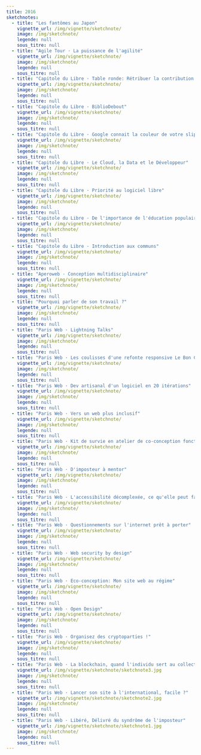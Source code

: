 ```yaml
---
title: 2016
sketchnotes:
  - title: "Les fantômes au Japon"
    vignette_url: /img/vignette/sketchnote/
    image: /img/sketchnote/
    legende: null
    sous_titre: null
  - title: "Agile Tour · La puissance de l'agilité"
    vignette_url: /img/vignette/sketchnote/
    image: /img/sketchnote/
    legende: null
    sous_titre: null
  - title: "Capitole du Libre · Table ronde: Rétribuer la contribution aux communs ?"
    vignette_url: /img/vignette/sketchnote/
    image: /img/sketchnote/
    legende: null
    sous_titre: null    
  - title: "Capitole du Libre · BiblioDebout"
    vignette_url: /img/vignette/sketchnote/
    image: /img/sketchnote/
    legende: null
    sous_titre: null
  - title: "Capitole du Libre · Google connait la couleur de votre slip"
    vignette_url: /img/vignette/sketchnote/
    image: /img/sketchnote/
    legende: null
    sous_titre: null
  - title: "Capitole du Libre · Le Cloud, la Data et le Développeur"
    vignette_url: /img/vignette/sketchnote/
    image: /img/sketchnote/
    legende: null
    sous_titre: null
  - title: "Capitole du Libre · Priorité au logiciel libre"
    vignette_url: /img/vignette/sketchnote/
    image: /img/sketchnote/
    legende: null
    sous_titre: null
  - title: "Capitole du Libre · De l'importance de l'éducation populaire au numérique"
    vignette_url: /img/vignette/sketchnote/
    image: /img/sketchnote/
    legende: null
    sous_titre: null
  - title: "Capitole du Libre · Introduction aux communs"
    vignette_url: /img/vignette/sketchnote/
    image: /img/sketchnote/
    legende: null
    sous_titre: null  
  - title: "Aperoweb · Conception multidisciplinaire"
    vignette_url: /img/vignette/sketchnote/
    image: /img/sketchnote/
    legende: null
    sous_titre: null      
  - title: "Pourquoi parler de son travail ?"
    vignette_url: /img/vignette/sketchnote/
    image: /img/sketchnote/
    legende: null
    sous_titre: null
  - title: "Paris Web · Lightning Talks"
    vignette_url: /img/vignette/sketchnote/
    image: /img/sketchnote/
    legende: null
    sous_titre: null
  - title: "Paris Web · Les coulisses d'une refonte responsive Le Bon Coin"
    vignette_url: /img/vignette/sketchnote/
    image: /img/sketchnote/
    legende: null
    sous_titre: null  
  - title: "Paris Web · Dev artisanal d'un logiciel en 20 itérations"
    vignette_url: /img/vignette/sketchnote/
    image: /img/sketchnote/
    legende: null
    sous_titre: null
  - title: "Paris Web · Vers un web plus inclusif"
    vignette_url: /img/vignette/sketchnote/
    image: /img/sketchnote/
    legende: null
    sous_titre: null
  - title: "Paris Web · Kit de survie en atelier de co-conception fonctionnelle UX"
    vignette_url: /img/vignette/sketchnote/
    image: /img/sketchnote/
    legende: null
    sous_titre: null    
  - title: "Paris Web · D'imposteur à mentor"
    vignette_url: /img/vignette/sketchnote/
    image: /img/sketchnote/
    legende: null
    sous_titre: null
  - title: "Paris Web · L'accessibilité décomplexée, ce qu'elle peut faire pour vous."
    vignette_url: /img/vignette/sketchnote/
    image: /img/sketchnote/
    legende: null
    sous_titre: null    
  - title: "Paris Web · Questionnements sur l'internet prêt à porter"
    vignette_url: /img/vignette/sketchnote/
    image: /img/sketchnote/
    legende: null
    sous_titre: null    
  - title: "Paris Web · Web security by design"
    vignette_url: /img/vignette/sketchnote/
    image: /img/sketchnote/
    legende: null
    sous_titre: null
  - title: "Paris Web · Eco-conception: Mon site web au régime"
    vignette_url: /img/vignette/sketchnote/
    image: /img/sketchnote/
    legende: null
    sous_titre: null    
  - title: "Paris Web · Open Design"
    vignette_url: /img/vignette/sketchnote/
    image: /img/sketchnote/
    legende: null
    sous_titre: null    
  - title: "Paris Web · Organisez des cryptoparties !"
    vignette_url: /img/vignette/sketchnote/
    image: /img/sketchnote/
    legende: null
    sous_titre: null
  - title: "Paris Web · La blockchain, quand l'individu sert au collectif malgré lui"
    vignette_url: /img/vignette/sketchnote/sketchnote3.jpg
    image: /img/sketchnote/
    legende: null
    sous_titre: null  
  - title: "Paris Web · Lancer son site à l'international, facile ?"
    vignette_url: /img/vignette/sketchnote/sketchnote2.jpg
    image: /img/sketchnote/
    legende: null
    sous_titre: null
  - title: "Paris Web · Libéré, Délivré du syndrôme de l'imposteur"
    vignette_url: /img/vignette/sketchnote/sketchnote1.jpg
    image: /img/sketchnote/
    legende: null
    sous_titre: null    
---
```

